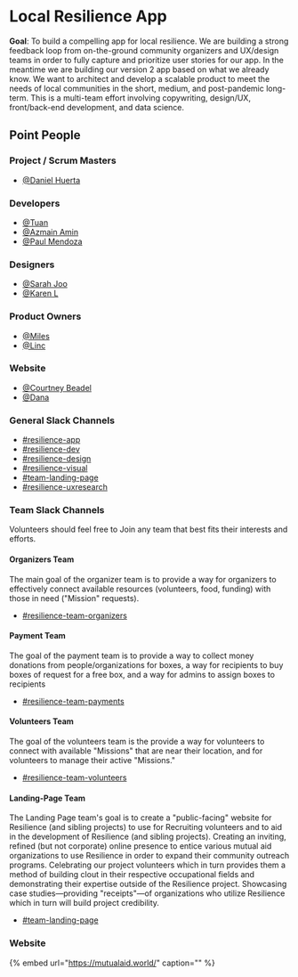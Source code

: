# Local Resilience App

**Goal**: To build a compelling app for local resilience. We are building a strong feedback loop from on-the-ground community organizers and UX/design teams in order to fully capture and prioritize user stories for our app. In the meantime we are building our version 2 app based on what we already know. We want to architect and develop a scalable product to meet the needs of local communities in the short, medium, and post-pandemic long-term. This is a multi-team effort involving copywriting, design/UX, front/back-end development, and data science.

## **Point People**

### **Project / Scrum Masters**

* [@Daniel Huerta](https://mutualaidworld.slack.com)

### **Developers**

* [@Tuan](https://mutualaidworld.slack.com/team/UVD8UBX0B) 
* [@Azmain Amin](https://mutualaidworld.slack.com/team/U010CJL9F2T)
* [@Paul Mendoza](https://app.slack.com/team/U011F9USMMF)

### **Designers**

* [@Sarah Joo](https://mutualaidworld.slack.com)
* [@Karen L](https://mutualaidworld.slack.com)

### **Product Owners**

* [@Miles](https://mutualaidworld.slack.com/team/U0109L8SYH3) 
* [@Linc](https://mutualaidworld.slack.com/team/UVDGL2V97) 

### **Website**

* [@Courtney Beadel](https://mutualaidworld.slack.com)
* [@Dana](https://mutualaidworld.slack.com)

### **General Slack Channels**

* [\#resilience-app](https://mutualaidworld.slack.com/archives/C010VC3EN2G)
* [\#resilience-dev](https://mutualaidworld.slack.com)
* [\#resilience-design](https://mutualaidworld.slack.com)
* [\#resilience-visual](https://mutualaidworld.slack.com)
* [\#team-landing-page](https://mutualaidworld.slack.com)
* [\#resilience-uxresearch](https://mutualaidworld.slack.com)

### Team Slack Channels

Volunteers should feel free to Join any team that best fits their interests and efforts.

#### Organizers Team

The main goal of the organizer team is to provide a way for organizers to effectively connect available resources \(volunteers, food, funding\) with those in need \("Mission" requests\).

* [\#resilience-team-organizers](https://mutualaidworld.slack.com)

#### Payment Team

The goal of the payment team is to provide a way to collect money donations from people/organizations for boxes, a way for recipients to buy boxes of request for a free box, and a way for admins to assign boxes to recipients

* [\#resilience-team-payments](https://mutualaidworld.slack.com)

#### Volunteers Team

The goal of the volunteers team is the provide a way for volunteers to connect with available "Missions" that are near their location, and for volunteers to manage their active "Missions."

* [\#resilience-team-volunteers](https://mutualaidworld.slack.com)

#### Landing-Page Team

The Landing Page team's goal is to create a "public-facing" website for Resilience \(and sibling projects\) to use for Recruiting volunteers and to aid in the development of Resilience \(and sibling projects\). Creating an inviting, refined \(but not corporate\) online presence to entice various mutual aid organizations to use Resilience in order to expand their community outreach programs. Celebrating our project volunteers which in turn provides them a method of building clout in their respective occupational fields and demonstrating their expertise outside of the Resilience project. Showcasing case studies—providing "receipts"—of organizations who utilize Resilience which in turn will build project credibility.

* [\#team-landing-page](https://mutualaidworld.slack.com)

### **Website**

{% embed url="https://mutualaid.world/" caption="" %}

